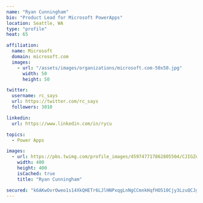 ```yaml
---
name: "Ryan Cunningham"
bio: "Product Lead for Microsoft PowerApps"
location: Seattle, WA
type: "profile"
heat: 65

affiliation:
  name: Microsoft
  domain: microsoft.com
  images:
    - url: "/assets/images/organizations/microsoft.com-50x50.jpg"
      width: 50
      height: 50

twitter:
  username: rc_says
  url: https://twitter.com/rc_says
  followers: 3010

linkedin:
  url: https://www.linkedin.com/in/rycu

topics:
  - Power Apps

images:
  - url: https://pbs.twimg.com/profile_images/459747717862805504/CJIGZejd_400x400.png
    width: 400
    height: 400
    isCached: true
    title: "Ryan Cunningham"

secured: "k6AKwOvrOweo1s14XkQHETr6LJlHNPxqgLnNgCCmnkHqfHO510Cjy3LzuQCJgh9zPBnF9M0iyOtIFUBrOwFlPQ9XLyBMhnUNZ+5XE6prijt0KTLMSMrXk5ILr8WP1cPXOtZE1FwuqgAJKXGsuMp/R+jxxN3n8fEQbt2Pld6kVTvF3XAqOJyN/JpWvBUuW3EkoGXGw5iYAokajRqtlemitRRGhILZC88ne+sGrSIWfPYejrUYIy0fXKuP67ENT1vZSJQkCiCXGrmzdklKXyWB4ALIGt6q5RdGwg8m2pQuCQ5SEg+IYTjMPv6+nkRaTV845GrR6d4eSMq7zd8xaU6qWF1lx56z38FMJe3iKYH3Hc6vgHTzF6VbdQxIl3QEde2ml3cSrT7iOZS0LMn3hksVw2RdkCdQrN6I2Hu0dqJQeBY=;OKy1s0rJcici7CR/ExXdRg=="
---
```


